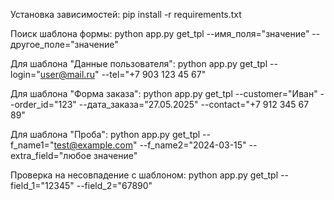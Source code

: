 Установка зависимостей:
pip install -r requirements.txt

Поиск шаблона формы:
python app.py get_tpl --имя_поля="значение" --другое_поле="значение"

Для шаблона "Данные пользователя":
python app.py get_tpl --login="user@mail.ru" --tel="+7 903 123 45 67"

Для шаблона "Форма заказа":
python app.py get_tpl --customer="Иван" --order_id="123" --дата_заказа="27.05.2025" --contact="+7 912 345 67 89"

Для шаблона "Проба":
python app.py get_tpl --f_name1="test@example.com" --f_name2="2024-03-15" --extra_field="любое значение"

Проверка на несовпадение с шаблоном:
python app.py get_tpl --field_1="12345" --field_2="67890"
